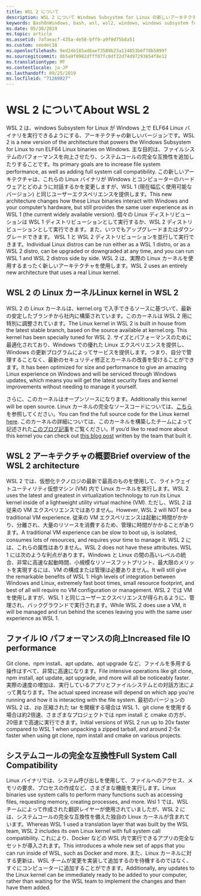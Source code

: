 ```yaml
---
title: WSL 2 について
description: WSL 2 について Windows Subsystem for Linux の新しいアーキテクチャ
keywords: BashOnWindows, bash, wsl, wsl2, windows, windows subsystem for linux, windowssubsystem, ubuntu, debian, suse, windows 10, インストール
ms.date: 05/30/2019
ms.topic: article
ms.assetid: 7afaeacf-435a-4e58-bff0-a9f0d75b8a51
ms.custom: seodec18
ms.openlocfilehash: 9ed24b185ad6aef3589b23a114853b6f78b5899f
ms.sourcegitcommit: 0b5a9f8982dfff07fc8df32d74d97293654f8e12
ms.translationtype: MT
ms.contentlocale: ja-JP
ms.lasthandoff: 09/25/2019
ms.locfileid: "71269827"
---
```

# <a name="about-wsl-2"></a><span data-ttu-id="d13ef-104">WSL 2 について</span><span class="sxs-lookup"><span data-stu-id="d13ef-104">About WSL 2</span></span>

<span data-ttu-id="d13ef-105">WSL 2 は、windows Subsystem for Linux が Windows 上で ELF64 Linux バイナリを実行できるようにする、アーキテクチャの新しいバージョンです。</span><span class="sxs-lookup"><span data-stu-id="d13ef-105">WSL 2 is a new version of the architecture that powers the Windows Subsystem for Linux to run ELF64 Linux binaries on Windows.</span></span> <span data-ttu-id="d13ef-106">主な目的は、ファイルシステムのパフォーマンスを向上させたり、システムコールの完全な互換性を追加したりすることです。</span><span class="sxs-lookup"><span data-stu-id="d13ef-106">Its primary goals are to increase file system performance, as well as adding full system call compatibility.</span></span> <span data-ttu-id="d13ef-107">この新しいアーキテクチャは、これらの Linux バイナリが Windows とコンピューターのハードウェアとどのように対話するかを変更しますが、WSL 1 (現在幅広く使用可能なバージョン) と同じユーザーエクスペリエンスを提供します。</span><span class="sxs-lookup"><span data-stu-id="d13ef-107">This new architecture changes how these Linux binaries interact with Windows and your computer’s hardware, but still provides the same user experience as in WSL 1 (the current widely available version).</span></span> <span data-ttu-id="d13ef-108">個々の Linux ディストリビューションは WSL 1 ディストリビューションとして実行するか、WSL 2 ディストリビューションとして実行できます。また、いつでもアップグレードまたはダウングレードできます。 WSL 1 と WSL 2 ディストリビューションを並行して実行できます。</span><span class="sxs-lookup"><span data-stu-id="d13ef-108">Individual Linux distros can be run either as a WSL 1 distro, or as a WSL 2 distro, can be upgraded or downgraded at any time, and you can run WSL 1 and WSL 2 distros side by side.</span></span> <span data-ttu-id="d13ef-109">WSL 2 は、実際の Linux カーネルを使用するまったく新しいアーキテクチャを使用します。</span><span class="sxs-lookup"><span data-stu-id="d13ef-109">WSL 2 uses an entirely new architecture that uses a real Linux kernel.</span></span>

## <a name="linux-kernel-in-wsl-2"></a><span data-ttu-id="d13ef-110">WSL 2 の Linux カーネル</span><span class="sxs-lookup"><span data-stu-id="d13ef-110">Linux kernel in WSL 2</span></span>

<span data-ttu-id="d13ef-111">WSL 2 の Linux カーネルは、kernel.org で入手できるソースに基づいて、最新の安定したブランチから社内に構築されています。このカーネルは WSL 2 用に特別に調整されています。</span><span class="sxs-lookup"><span data-stu-id="d13ef-111">The Linux kernel in WSL 2 is built in house from the latest stable branch, based on the source available at kernel.org. This kernel has been specially tuned for WSL 2.</span></span> <span data-ttu-id="d13ef-112">サイズとパフォーマンスのために最適化されており、Windows での優れた Linux エクスペリエンスを提供し、Windows の更新プログラムによってサービスを提供します。つまり、自分で管理することなく、最新のセキュリティ修正とカーネルの改善を受けることができます。</span><span class="sxs-lookup"><span data-stu-id="d13ef-112">It has been optimized for size and performance to give an amazing Linux experience on Windows and will be serviced through Windows updates, which means you will get the latest security fixes and kernel improvements without needing to manage it yourself.</span></span>

<span data-ttu-id="d13ef-113">さらに、このカーネルはオープンソースになります。</span><span class="sxs-lookup"><span data-stu-id="d13ef-113">Additionally this kernel will be open source.</span></span> <span data-ttu-id="d13ef-114">Linux カーネルの完全なソースコードについては、[こちら](https://github.com/microsoft/WSL2-Linux-Kernel)を参照してください。</span><span class="sxs-lookup"><span data-stu-id="d13ef-114">You can find the full source code for the Linux kernel [here](https://github.com/microsoft/WSL2-Linux-Kernel).</span></span> <span data-ttu-id="d13ef-115">このカーネルの詳細については、このカーネルを構築したチームによって記述された[このブログ記事](https://devblogs.microsoft.com/commandline/shipping-a-linux-kernel-with-windows/)をご覧ください。</span><span class="sxs-lookup"><span data-stu-id="d13ef-115">If you’d like to read more about this kernel you can check out [this blog post](https://devblogs.microsoft.com/commandline/shipping-a-linux-kernel-with-windows/) written by the team that built it.</span></span>

## <a name="brief-overview-of-the-wsl-2-architecture"></a><span data-ttu-id="d13ef-116">WSL 2 アーキテクチャの概要</span><span class="sxs-lookup"><span data-stu-id="d13ef-116">Brief overview of the WSL 2 architecture</span></span>

<span data-ttu-id="d13ef-117">WSL 2 では、仮想化テクノロジの最新で最高のものを使用して、ライトウェイトユーティリティ仮想マシン (VM) 内で Linux カーネルを実行します。</span><span class="sxs-lookup"><span data-stu-id="d13ef-117">WSL 2 uses the latest and greatest in virtualization technology to run its Linux kernel inside of a lightweight utility virtual machine (VM).</span></span> <span data-ttu-id="d13ef-118">ただし、WSL 2 は従来の VM エクスペリエンスではありません。</span><span class="sxs-lookup"><span data-stu-id="d13ef-118">However, WSL 2 will NOT be a traditional VM experience.</span></span> <span data-ttu-id="d13ef-119">従来の VM エクスペリエンスは起動に時間がかかり、分離され、大量のリソースを消費するため、管理に時間がかかることがあります。</span><span class="sxs-lookup"><span data-stu-id="d13ef-119">A traditional VM experience can be slow to boot up, is isolated, consumes lots of resources, and requires your time to manage it.</span></span> <span data-ttu-id="d13ef-120">WSL 2 には、これらの属性はありません。</span><span class="sxs-lookup"><span data-stu-id="d13ef-120">WSL 2 does not have these attributes.</span></span> <span data-ttu-id="d13ef-121">WSL 1 には次のような利点があります。Windows と Linux の間の高いレベルの統合、非常に高速な起動時間、小規模なリソースフットプリント、最大限のメリットを実現するには、VM の構成または管理は必要ありません。</span><span class="sxs-lookup"><span data-stu-id="d13ef-121">It will still give the remarkable benefits of WSL 1: High levels of integration between Windows and Linux, extremely fast boot times, small resource footprint, and best of all will require no VM configuration or management.</span></span> <span data-ttu-id="d13ef-122">WSL 2 では VM を使用しますが、WSL 1 と同じユーザーエクスペリエンスが得られるように、管理され、バックグラウンドで実行されます。</span><span class="sxs-lookup"><span data-stu-id="d13ef-122">While WSL 2 does use a VM, it will be managed and run behind the scenes leaving you with the same user experience as WSL 1.</span></span>

## <a name="increased-file-io-performance"></a><span data-ttu-id="d13ef-123">ファイル IO パフォーマンスの向上</span><span class="sxs-lookup"><span data-stu-id="d13ef-123">Increased file IO performance</span></span>

<span data-ttu-id="d13ef-124">Git clone、npm install、apt update、apt upgrade など、ファイルを多用する操作はすべて、非常に高速になります。</span><span class="sxs-lookup"><span data-stu-id="d13ef-124">File intensive operations like git clone, npm install, apt update, apt upgrade, and more will all be noticeably faster.</span></span> <span data-ttu-id="d13ef-125">実際の速度の増加は、実行しているアプリとファイルシステムとの対話方法によって異なります。</span><span class="sxs-lookup"><span data-stu-id="d13ef-125">The actual speed increase will depend on which app you’re running and how it is interacting with the file system.</span></span> <span data-ttu-id="d13ef-126">最初のバージョンの WSL 2 は、zip 圧縮された tar を開梱する場合は WSL 1、git clone を使用する場合は約2倍速、さまざまなプロジェクトでは npm install と cmake の方が、20倍まで高速に実行できます。</span><span class="sxs-lookup"><span data-stu-id="d13ef-126">Initial versions of WSL 2 run up to 20x faster compared to WSL 1 when unpacking a zipped tarball, and around 2-5x faster when using git clone, npm install and cmake on various projects.</span></span>

## <a name="full-system-call-compatibility"></a><span data-ttu-id="d13ef-127">システムコールの完全な互換性</span><span class="sxs-lookup"><span data-stu-id="d13ef-127">Full System Call Compatibility</span></span>

<span data-ttu-id="d13ef-128">Linux バイナリでは、システム呼び出しを使用して、ファイルへのアクセス、メモリの要求、プロセスの作成など、さまざまな機能を実行します。</span><span class="sxs-lookup"><span data-stu-id="d13ef-128">Linux binaries use system calls to perform many functions such as accessing files, requesting memory, creating processes, and more.</span></span> <span data-ttu-id="d13ef-129">Wsl 1 では、WSL チームによって作成された翻訳レイヤーが使用されていましたが、WSL 2 には、システムコールの完全な互換性を備えた独自の Linux カーネルが含まれています。</span><span class="sxs-lookup"><span data-stu-id="d13ef-129">Whereas WSL 1 used a translation layer that was built by the WSL team, WSL 2 includes its own Linux kernel with full system call compatibility.</span></span> <span data-ttu-id="d13ef-130">これにより、Docker などの WSL 内で実行できるアプリの完全なセットが導入されます。</span><span class="sxs-lookup"><span data-stu-id="d13ef-130">This introduces a whole new set of apps that you can run inside of WSL, such as Docker and more.</span></span> <span data-ttu-id="d13ef-131">また、Linux カーネルに対する更新は、WSL チームが変更を実装して追加するのを待機するのではなく、すぐにコンピューターに追加することができます。</span><span class="sxs-lookup"><span data-stu-id="d13ef-131">Additionally, any updates to the Linux kernel can be immediately ready to be added to your computer, rather than waiting for the WSL team to implement the changes and then have them added.</span></span>
